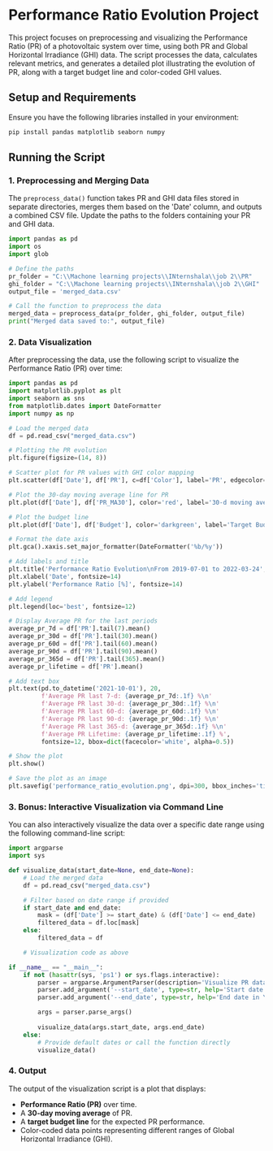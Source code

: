 # Performance Ratio Evolution Project

This project focuses on preprocessing and visualizing the Performance Ratio (PR) of a photovoltaic system over time, using both PR and Global Horizontal Irradiance (GHI) data. The script processes the data, calculates relevant metrics, and generates a detailed plot illustrating the evolution of PR, along with a target budget line and color-coded GHI values.

## Setup and Requirements

Ensure you have the following libraries installed in your environment:

```bash
pip install pandas matplotlib seaborn numpy
```

## Running the Script

### 1. Preprocessing and Merging Data

The `preprocess_data()` function takes PR and GHI data files stored in separate directories, merges them based on the 'Date' column, and outputs a combined CSV file. Update the paths to the folders containing your PR and GHI data.

```python
import pandas as pd
import os
import glob

# Define the paths
pr_folder = "C:\\Machone learning projects\\INternshala\\job 2\\PR"
ghi_folder = "C:\\Machone learning projects\\INternshala\\job 2\\GHI"
output_file = 'merged_data.csv'

# Call the function to preprocess the data
merged_data = preprocess_data(pr_folder, ghi_folder, output_file)
print("Merged data saved to:", output_file)
```

### 2. Data Visualization

After preprocessing the data, use the following script to visualize the Performance Ratio (PR) over time:

```python
import pandas as pd
import matplotlib.pyplot as plt
import seaborn as sns
from matplotlib.dates import DateFormatter
import numpy as np

# Load the merged data
df = pd.read_csv("merged_data.csv")

# Plotting the PR evolution
plt.figure(figsize=(14, 8))

# Scatter plot for PR values with GHI color mapping
plt.scatter(df['Date'], df['PR'], c=df['Color'], label='PR', edgecolor='black', s=50)

# Plot the 30-day moving average line for PR
plt.plot(df['Date'], df['PR_MA30'], color='red', label='30-d moving average of PR', linewidth=2)

# Plot the budget line
plt.plot(df['Date'], df['Budget'], color='darkgreen', label='Target Budget Yield Performance Ratio', linewidth=2)

# Format the date axis
plt.gca().xaxis.set_major_formatter(DateFormatter('%b/%y'))

# Add labels and title
plt.title('Performance Ratio Evolution\nFrom 2019-07-01 to 2022-03-24', fontsize=16)
plt.xlabel('Date', fontsize=14)
plt.ylabel('Performance Ratio [%]', fontsize=14)

# Add legend
plt.legend(loc='best', fontsize=12)

# Display Average PR for the last periods
average_pr_7d = df['PR'].tail(7).mean()
average_pr_30d = df['PR'].tail(30).mean()
average_pr_60d = df['PR'].tail(60).mean()
average_pr_90d = df['PR'].tail(90).mean()
average_pr_365d = df['PR'].tail(365).mean()
average_pr_lifetime = df['PR'].mean()

# Add text box
plt.text(pd.to_datetime('2021-10-01'), 20, 
         f'Average PR last 7-d: {average_pr_7d:.1f} %\n'
         f'Average PR last 30-d: {average_pr_30d:.1f} %\n'
         f'Average PR last 60-d: {average_pr_60d:.1f} %\n'
         f'Average PR last 90-d: {average_pr_90d:.1f} %\n'
         f'Average PR last 365-d: {average_pr_365d:.1f} %\n'
         f'Average PR Lifetime: {average_pr_lifetime:.1f} %',
         fontsize=12, bbox=dict(facecolor='white', alpha=0.5))

# Show the plot
plt.show()

# Save the plot as an image
plt.savefig('performance_ratio_evolution.png', dpi=300, bbox_inches='tight')
```

### 3. Bonus: Interactive Visualization via Command Line

You can also interactively visualize the data over a specific date range using the following command-line script:

```python
import argparse
import sys

def visualize_data(start_date=None, end_date=None):
    # Load the merged data
    df = pd.read_csv("merged_data.csv")

    # Filter based on date range if provided
    if start_date and end_date:
        mask = (df['Date'] >= start_date) & (df['Date'] <= end_date)
        filtered_data = df.loc[mask]
    else:
        filtered_data = df

    # Visualization code as above

if __name__ == "__main__":
    if not (hasattr(sys, 'ps1') or sys.flags.interactive):
        parser = argparse.ArgumentParser(description='Visualize PR data.')
        parser.add_argument('--start_date', type=str, help='Start date in YYYY-MM-DD format')
        parser.add_argument('--end_date', type=str, help='End date in YYYY-MM-DD format')

        args = parser.parse_args()
        
        visualize_data(args.start_date, args.end_date)
    else:
        # Provide default dates or call the function directly
        visualize_data()
```

### 4. Output

The output of the visualization script is a plot that displays:
- **Performance Ratio (PR)** over time.
- A **30-day moving average** of PR.
- A **target budget line** for the expected PR performance.
- Color-coded data points representing different ranges of Global Horizontal Irradiance (GHI).

